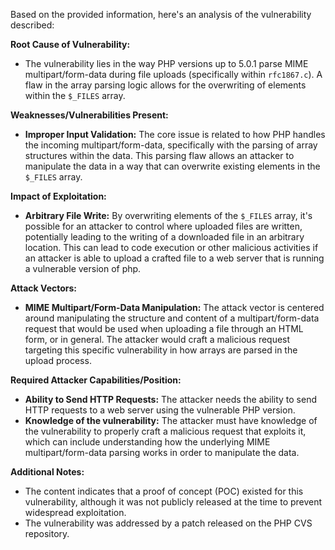 Based on the provided information, here's an analysis of the vulnerability described:

**Root Cause of Vulnerability:**

- The vulnerability lies in the way PHP versions up to 5.0.1 parse MIME multipart/form-data during file uploads (specifically within `rfc1867.c`). A flaw in the array parsing logic allows for the overwriting of elements within the `$_FILES` array.

**Weaknesses/Vulnerabilities Present:**

- **Improper Input Validation:** The core issue is related to how PHP handles the incoming multipart/form-data, specifically with the parsing of array structures within the data. This parsing flaw allows an attacker to manipulate the data in a way that can overwrite existing elements in the `$_FILES` array.

**Impact of Exploitation:**

- **Arbitrary File Write:** By overwriting elements of the `$_FILES` array, it's possible for an attacker to control where uploaded files are written, potentially leading to the writing of a downloaded file in an arbitrary location. This can lead to code execution or other malicious activities if an attacker is able to upload a crafted file to a web server that is running a vulnerable version of php.

**Attack Vectors:**

- **MIME Multipart/Form-Data Manipulation:** The attack vector is centered around manipulating the structure and content of a multipart/form-data request that would be used when uploading a file through an HTML form, or in general. The attacker would craft a malicious request targeting this specific vulnerability in how arrays are parsed in the upload process.

**Required Attacker Capabilities/Position:**

- **Ability to Send HTTP Requests:** The attacker needs the ability to send HTTP requests to a web server using the vulnerable PHP version.
- **Knowledge of the vulnerability:** The attacker must have knowledge of the vulnerability to properly craft a malicious request that exploits it, which can include understanding how the underlying MIME multipart/form-data parsing works in order to manipulate the data.

**Additional Notes:**

- The content indicates that a proof of concept (POC) existed for this vulnerability, although it was not publicly released at the time to prevent widespread exploitation.
- The vulnerability was addressed by a patch released on the PHP CVS repository.